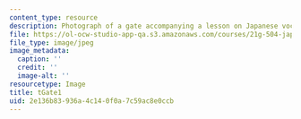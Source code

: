 ```yaml
---
content_type: resource
description: Photograph of a gate accompanying a lesson on Japanese vocabulary.
file: https://ol-ocw-studio-app-qa.s3.amazonaws.com/courses/21g-504-japanese-iv-spring-2009/2e136b83936a4c140f0a7c59ac8e0ccb_tGate1.jpg
file_type: image/jpeg
image_metadata:
  caption: ''
  credit: ''
  image-alt: ''
resourcetype: Image
title: tGate1
uid: 2e136b83-936a-4c14-0f0a-7c59ac8e0ccb
---
```

